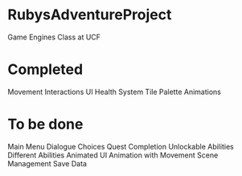 # RubysAdventureProject
Game Engines Class at UCF

# Completed
Movement
Interactions
UI
Health System
Tile Palette
Animations

# To be done
Main Menu
Dialogue Choices
Quest Completion
Unlockable Abilities
Different Abilities
Animated UI
Animation with Movement
Scene Management
Save Data
